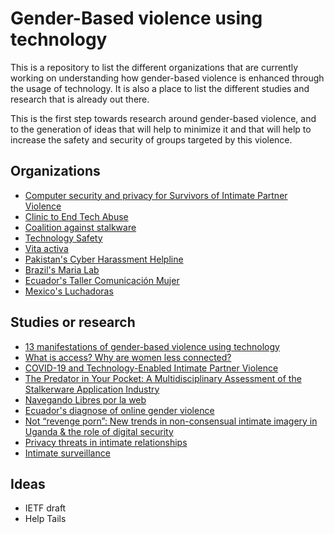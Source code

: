 # Gender-Based violence using technology

This is a repository to list the different organizations that are
currently working on understanding how gender-based violence is enhanced
through the usage of technology. It is also a place to list the different
studies and research that is already out there.

This is the first step towards research around gender-based violence, and
to the generation of ideas that will help to minimize it and that will help to
increase the safety and security of groups targeted by this violence.

## Organizations

* [Computer security and privacy for Survivors of Intimate Partner Violence](https://www.ipvtechresearch.org/)
* [Clinic to End Tech Abuse](https://www.ceta.tech.cornell.edu/)
* [Coalition against stalkware](https://stopstalkerware.org/)
* [Technology Safety](https://www.techsafety.org/)
* [Vita activa](https://vita-activa.org/)
* [Pakistan's Cyber Harassment Helpline](https://digitalrightsfoundation.pk/cyber-harassment-helpline/)
* [Brazil's Maria Lab](https://www.marialab.org/)
* [Ecuador's Taller Comunicación Mujer](https://www.tcmujer.org/wb#/inicio)
* [Mexico's Luchadoras](https://luchadoras.mx/)

## Studies or research

* [13 manifestations of gender-based violence using technology](https://www.genderit.org/resources/13-manifestations-gender-based-violence-using-technology)
* [What is access? Why are women less connected?](https://www.derechosdigitales.org/wp-content/uploads/what-is-access-mx.pdf)
* [COVID-19 and Technology-Enabled Intimate Partner Violence](https://82beb9a6-b7db-490a-88be-9f149bafe221.filesusr.com/ugd/c4e6d5_739b032c9b814b1997d85454b02c5057.pdf?index=true)
* [The Predator in Your Pocket: A Multidisciplinary Assessment of the Stalkerware Application Industry](https://citizenlab.ca/2019/06/the-predator-in-your-pocket-a-multidisciplinary-assessment-of-the-stalkerware-application-industry/)
* [Navegando Libres por la web](https://www.navegandolibres.org/)
* [Ecuador's diagnose of online gender violence](https://www.navegandolibres.org/images/navegando/Diagnostico_navegando_libres_f.pdf)
* [Not “revenge porn”: New trends in non-consensual intimate imagery in Uganda & the role of digital security](https://thebachchaoproject.org/not-revenge-porn-new-trends-in-non-consensual-intimate-imagery-in-uganda-the-role-of-digital-security-session-at-rightscon-online/)
* [Privacy threats in intimate relationships](https://academic.oup.com/cybersecurity/article/6/1/tyaa006/5849222?searchresult=1)
* [Intimate surveillance](https://www.uidaho.edu/~/media/UIdaho-Responsive/Files/law/law-review/articles/volume-51/51-3-levy-karen-ec.ashx)

## Ideas

* IETF draft
* Help Tails
